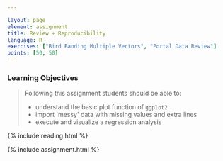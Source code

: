 ```yaml
---

layout: page
element: assignment
title: Review + Reproducibility
language: R
exercises: ["Bird Banding Multiple Vectors", "Portal Data Review"]
points: [50, 50]
---
```


### Learning Objectives

> Following this assignment students should be able to:
>
> - understand the basic plot function of `ggplot2`
> - import 'messy' data with missing values and extra lines
> - execute and visualize a regression analysis

{% include reading.html %}

{% include assignment.html %}
